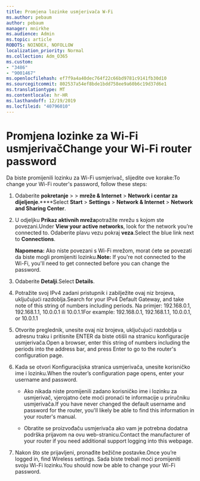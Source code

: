 ```yaml
---
title: Promjena lozinke usmjerivača W-Fi
ms.author: pebaum
author: pebaum
manager: mnirkhe
ms.audience: Admin
ms.topic: article
ROBOTS: NOINDEX, NOFOLLOW
localization_priority: Normal
ms.collection: Adm_O365
ms.custom:
- "3486"
- "9001467"
ms.openlocfilehash: ef7f9a4a40dec764f22c66bd9781c9141fb30d10
ms.sourcegitcommit: 802537a54ef8bde1bdd758ee9a60b6c19d37d6e1
ms.translationtype: MT
ms.contentlocale: hr-HR
ms.lasthandoff: 12/19/2019
ms.locfileid: "40796010"
---
```

# <a name="change-your-wi-fi-router-password"></a><span data-ttu-id="a2bd0-102">Promjena lozinke za Wi-Fi usmjerivač</span><span class="sxs-lookup"><span data-stu-id="a2bd0-102">Change your Wi-Fi router password</span></span>

<span data-ttu-id="a2bd0-103">Da biste promijenili lozinku za Wi-Fi usmjerivač, slijedite ove korake:</span><span class="sxs-lookup"><span data-stu-id="a2bd0-103">To change your Wi-Fi router's password, follow these steps:</span></span>

1. <span data-ttu-id="a2bd0-104">Odaberite **pokretanje** >  > **mreže & Internet** > **Network i centar za dijeljenje**.\*\*\*\*</span><span class="sxs-lookup"><span data-stu-id="a2bd0-104">Select **Start** > **Settings** > **Network & Internet** > **Network and Sharing Center**.</span></span>

2. <span data-ttu-id="a2bd0-105">U odjeljku **Prikaz aktivnih mreža**potražite mrežu s kojom ste povezani.</span><span class="sxs-lookup"><span data-stu-id="a2bd0-105">Under **View your active networks**, look for the network you’re connected to.</span></span> <span data-ttu-id="a2bd0-106">Odaberite plavu vezu pokraj **veza**.</span><span class="sxs-lookup"><span data-stu-id="a2bd0-106">Select the blue link next to **Connections**.</span></span><br>

   <span data-ttu-id="a2bd0-107">**Napomena:** Ako niste povezani s Wi-Fi mrežom, morat ćete se povezati da biste mogli promijeniti lozinku.</span><span class="sxs-lookup"><span data-stu-id="a2bd0-107">**Note:** If you're not connected to the Wi-Fi, you'll need to get connected before you can change the password.</span></span>

3. <span data-ttu-id="a2bd0-108">Odaberite **Detalji**.</span><span class="sxs-lookup"><span data-stu-id="a2bd0-108">Select **Details**.</span></span>

4. <span data-ttu-id="a2bd0-109">Potražite svoj IPv4 zadani pristupnik i zabilježite ovaj niz brojeva, uključujući razdoblja.</span><span class="sxs-lookup"><span data-stu-id="a2bd0-109">Search for your IPv4 Default Gateway, and take note of this string of numbers including periods.</span></span> <span data-ttu-id="a2bd0-110">Na primjer: 192.168.0.1, 192.168.1.1, 10.0.0.1 ili 10.0.1.1</span><span class="sxs-lookup"><span data-stu-id="a2bd0-110">For example: 192.168.0.1, 192.168.1.1, 10.0.0.1, or 10.0.1.1</span></span>

5. <span data-ttu-id="a2bd0-111">Otvorite preglednik, unesite ovaj niz brojeva, uključujući razdoblja u adresnu traku i pritisnite ENTER da biste otišli na stranicu konfiguracije usmjerivača.</span><span class="sxs-lookup"><span data-stu-id="a2bd0-111">Open a browser, enter this string of numbers including the periods into the address bar, and press Enter to go to the router's configuration page.</span></span>

6. <span data-ttu-id="a2bd0-112">Kada se otvori Konfiguracijska stranica usmjerivača, unesite korisničko ime i lozinku.</span><span class="sxs-lookup"><span data-stu-id="a2bd0-112">When the router’s configuration page opens, enter your username and password.</span></span><br>
   - <span data-ttu-id="a2bd0-113">Ako nikada niste promijenili zadano korisničko ime i lozinku za usmjerivač, vjerojatno ćete moći pronaći te informacije u priručniku usmjerivača.</span><span class="sxs-lookup"><span data-stu-id="a2bd0-113">If you have never changed the default username and password for the router, you'll likely be able to find this information in your router's manual.</span></span>

   - <span data-ttu-id="a2bd0-114">Obratite se proizvođaču usmjerivača ako vam je potrebna dodatna podrška prijavom na ovu web-stranicu.</span><span class="sxs-lookup"><span data-stu-id="a2bd0-114">Contact the manufacturer of your router if you need additional support logging into this webpage.</span></span>

7. <span data-ttu-id="a2bd0-115">Nakon što ste prijavljeni, pronađite bežične postavke.</span><span class="sxs-lookup"><span data-stu-id="a2bd0-115">Once you’re logged in, find Wireless settings.</span></span> <span data-ttu-id="a2bd0-116">Sada biste trebali moći promijeniti svoju Wi-Fi lozinku.</span><span class="sxs-lookup"><span data-stu-id="a2bd0-116">You should now be able to change your Wi-Fi password.</span></span>
